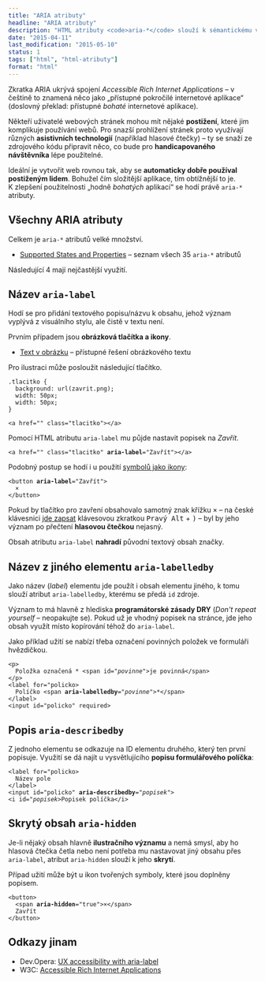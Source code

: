 ```yaml
---
title: "ARIA atributy"
headline: "ARIA atributy"
description: "HTML atributy <code>aria-*</code> slouží k sémantickému vyznačení informací pro postižené uživatele."
date: "2015-04-11"
last_modification: "2015-05-10"
status: 1
tags: ["html", "html-atributy"]
format: "html"
---
```


<p>Zkratka ARIA ukrývá spojení <i>Accessible Rich Internet Applications</i> – v češtině to znamená něco jako „přístupné pokročilé internetové aplikace“ (doslovný překlad: přístupné <i>bohaté</i> internetové aplikace).</p>

<p>Někteří uživatelé webových stránek mohou mít nějaké <b>postižení</b>, které jim komplikuje používání webů. Pro snazší prohlížení stránek proto využívají různých <b>asistivních technologií</b> (například hlasové čtečky) – ty se snaží ze zdrojového kódu připravit něco, co bude pro <b>handicapovaného návštěvníka</b> lépe použitelné.</p>

<p>Ideální je vytvořit web rovnou tak, aby se <b>automaticky dobře používal postiženým lidem</b>. Bohužel čím složitější aplikace, tím obtížnější to je. K zlepšení použitelnosti „hodně <i>bohatých</i> aplikací“ se hodí právě <code>aria-*</code> atributy.</p>





<h2 id="atributy">Všechny ARIA atributy</h2>

<p>Celkem je <code>aria-*</code> atributů velké množství.</p>

<div class="external-content">
  <ul>
    <li><a href="http://www.w3.org/TR/wai-aria/states_and_properties#state_prop_def">Supported States and Properties</a> – seznam všech 35 <code>aria-*</code> atributů</li>
  </ul>
</div>

<p>Následující 4 mají nejčastější využití.</p>



<h2 id="label">Název <code>aria-label</code></h2>

<p>Hodí se pro přidání textového popisu/názvu k obsahu, jehož význam vyplývá z visuálního stylu, ale čistě v textu není.</p>

<p>Prvním případem jsou <b>obrázková tlačítka a ikony</b>.</p>

<div class="internal-content">
  <ul>
    <li><a href="/obrazek-text">Text v obrázku</a> – přístupné řešení obrázkového textu</li>
  </ul>
</div>


<p>Pro ilustraci může posloužit následující tlačítko.</p>

<pre><code>.tlacitko {
  background: url(zavrit.png);
  width: 50px;
  width: 50px;
}</code></pre>

<pre><code>&lt;a href="" class="tlacitko">&lt;/a></code></pre>






<p>Pomocí HTML atributu <code>aria-label</code> mu půjde nastavit popisek na <i>Zavřít</i>.</p>

<pre><code>&lt;a href="" class="tlacitko" <b>aria-label</b>="Zavřít">&lt;/a></code></pre>



<p>Podobný postup se hodí i u použití <a href="/emoji">symbolů jako ikony</a>:</p>

<pre><code>&lt;button <b>aria-label</b>="Zavřít">
  ×
&lt;/button></code></pre>




<p>Pokud by tlačítko pro zavření obsahovalo samotný znak křížku <kbd>×</kbd> – na české klávesnici <a href="/ceska-klavesnice">jde zapsat</a> klávesovou zkratkou <kbd>Pravý Alt</kbd> + <kbd>)</kbd> – byl by jeho význam po přečtení <b>hlasovou čtečkou</b> nejasný.</p>

<p>Obsah atributu <code>aria-label</code> <b>nahradí</b> původní textový obsah značky.</p>





<h2 id="label">Název z jiného elementu <code>aria-labelledby</code></h2>

<p>Jako název (<i>label</i>) elementu jde použít i obsah elementu jiného, k tomu slouží atribut <code>aria-labelledby</code>, kterému se předá <code>id</code> zdroje.</p>



<p>Význam to má hlavně z hlediska <b>programátorské zásady DRY</b> (<i>Don't repeat yourself</i> – neopakujte se). Pokud už je vhodný popisek na stránce, jde jeho obsah využít místo kopírování téhož do <code>aria-label</code>.</p>

<p>Jako příklad užití se nabízí třeba označení povinných položek ve formuláři hvězdičkou.</p>

<pre><code>&lt;p>
  Položka označená * &lt;span id="<i>povinne</i>">je povinná&lt;/span>
&lt;/p>
&lt;label for="policko>
  Políčko &lt;span <b>aria-labelledby</b>="<i>povinne</i>">*&lt;/span>
&lt;/label>
&lt;input id="policko" required></code></pre>












<h2 id="describedby">Popis <code>aria-describedby</code></h2>

<p>Z jednoho elementu se odkazuje na ID elementu druhého, který ten první popisuje. Využití se dá najít u vysvětlujícího <b>popisu formulářového políčka</b>:</p>

<pre><code>&lt;label for="policko>
  Název pole
&lt;/label>
&lt;input id="policko" <b>aria-describedby</b>="<i>popisek</i>">
&lt;i id="<i>popisek</i>>Popisek políčka&lt;/i></code></pre>








<h2 id="hidden">Skrytý obsah <code>aria-hidden</code></h2>

<p>Je-li nějaký obsah hlavně <b>ilustračního významu</b> a nemá smysl, aby ho hlasová čtečka četla nebo není potřeba mu nastavovat jiný obsahu přes <code>aria-label</code>, atribut <code>aria-hidden</code> slouží k jeho <b>skrytí</b>.</p>

<p>Případ užití může být u ikon tvořených symboly, které jsou doplněny popisem.</p>



<pre><code>&lt;button>
  &lt;span <b>aria-hidden</b>="true">×&lt;/span>
  Zavřít
&lt;/button></code></pre>







<h2 id="odkazy">Odkazy jinam</h2>

<ul>
  <li>Dev.Opera: <a href="https://dev.opera.com/articles/ux-accessibility-aria-label/">UX accessibility with aria-label</a></li>
  
  <li>W3C: <a href="http://www.w3.org/TR/wai-aria/">Accessible Rich Internet Applications</a></li>
</ul>